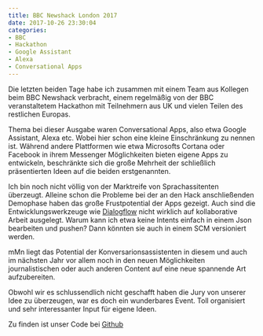 ```yaml
---
title: BBC Newshack London 2017
date: 2017-10-26 23:30:04
categories:
- BBC
- Hackathon
- Google Assistant
- Alexa
- Conversational Apps
---
```

Die letzten beiden Tage habe ich zusammen mit einem Team aus Kollegen beim BBC Newshack verbracht, einem regelmäßig von der BBC veranstaltetem Hackathon mit Teilnehmern aus UK und vielen Teilen des restlichen Europas.

Thema bei dieser Ausgabe waren Conversational Apps, also etwa Google Assistant, Alexa etc. Wobei hier schon eine kleine Einschränkung zu nennen ist. Während andere Plattformen wie etwa Microsofts Cortana oder Facebook in ihrem Messenger Möglichkeiten bieten eigene Apps zu entwickeln, beschränkte sich die große Mehrheit der schließlich präsentierten Ideen auf die beiden erstgenannten.

Ich bin noch nicht völlig von der Marktreife von Sprachassitenten überzeugt. Alleine schon die Probleme bei der an den Hack anschließenden Demophase haben das große Frustpotential der Apps gezeigt. Auch sind die Entwicklungswerkzeuge wie [Dialogflow](http://www.dialogflow.com) nicht wirklich auf kollaborative Arbeit ausgelegt. Warum kann ich etwa keine Intents einfach in einem Json bearbeiten und pushen? Dann könnten sie auch in einem SCM versioniert werden.

mMn liegt das Potential der Konversarionsassistenten in diesem und auch im nächsten Jahr vor allem noch in den neuen Möglichkeiten journalistischen oder auch anderen Content auf eine neue spannende Art aufzubereiten.

Obwohl wir es schlussendlich nicht geschafft haben die Jury von unserer Idee zu überzeugen, war es doch ein wunderbares Event. Toll organisiert und sehr interessanter Input für eigene Ideen.

Zu finden ist unser Code bei [Github](https://github.com/tobysoby/summa_reader)